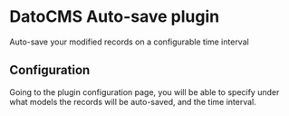 # DatoCMS Auto-save plugin

Auto-save your modified records on a configurable time interval

## Configuration

Going to the plugin configuration page, you will be able to specify under what models the records will be auto-saved, and the time interval.
